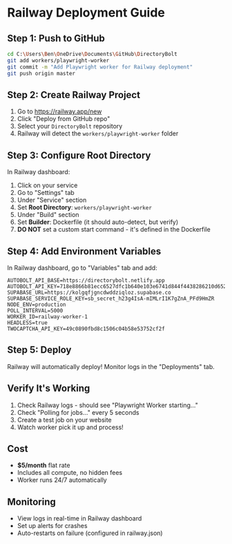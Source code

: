 # Railway Deployment Guide

## Step 1: Push to GitHub

```bash
cd C:\Users\Ben\OneDrive\Documents\GitHub\DirectoryBolt
git add workers/playwright-worker
git commit -m "Add Playwright worker for Railway deployment"
git push origin master
```

## Step 2: Create Railway Project

1. Go to https://railway.app/new
2. Click "Deploy from GitHub repo"
3. Select your `DirectoryBolt` repository
4. Railway will detect the `workers/playwright-worker` folder

## Step 3: Configure Root Directory

In Railway dashboard:
1. Click on your service
2. Go to "Settings" tab
3. Under "Service" section
4. Set **Root Directory**: `workers/playwright-worker`
5. Under "Build" section
6. Set **Builder**: Dockerfile (it should auto-detect, but verify)
7. **DO NOT** set a custom start command - it's defined in the Dockerfile

## Step 4: Add Environment Variables

In Railway dashboard, go to "Variables" tab and add:

```
AUTOBOLT_API_BASE=https://directorybolt.netlify.app
AUTOBOLT_API_KEY=718e8866b81ecc6527dfc1b640e103e6741d844f4438286210d652ca02ee4622
SUPABASE_URL=https://kolgqfjgncdwddziqloz.supabase.co
SUPABASE_SERVICE_ROLE_KEY=sb_secret_h23g4IsA-mIMLrI1K7gZnA_PFd9HmZR
NODE_ENV=production
POLL_INTERVAL=5000
WORKER_ID=railway-worker-1
HEADLESS=true
TWOCAPTCHA_API_KEY=49c0890fbd8c1506c04b58e53752cf2f
```

## Step 5: Deploy

Railway will automatically deploy! Monitor logs in the "Deployments" tab.

## Verify It's Working

1. Check Railway logs - should see "Playwright Worker starting..."
2. Check "Polling for jobs..." every 5 seconds
3. Create a test job on your website
4. Watch worker pick it up and process!

## Cost

- **$5/month** flat rate
- Includes all compute, no hidden fees
- Worker runs 24/7 automatically

## Monitoring

- View logs in real-time in Railway dashboard
- Set up alerts for crashes
- Auto-restarts on failure (configured in railway.json)
